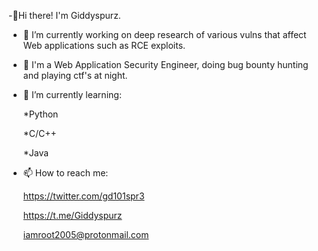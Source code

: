  
  -👋Hi there! I'm Giddyspurz.

- 🔭 I’m currently working on deep research of various vulns that affect Web applications such as RCE exploits.
 
- 👀 I'm a Web Application Security Engineer, doing bug bounty hunting and playing ctf's at night.

- 🌱 I’m currently learning:
    
    *Python
    
    *C/C++
    
    *Java
    
- 📫 How to reach me:
 
    https://twitter.com/gd101spr3
    
    https://t.me/Giddyspurz
    
    iamroot2005@protonmail.com

